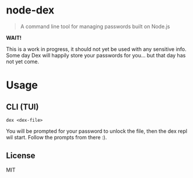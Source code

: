 # node-dex

> A command line tool for managing passwords built on Node.js

**WAIT!**

This is a work in progress, it should not yet be used with any sensitive info. Some day Dex will happily store your passwords for you... but that day has not yet come.

# Usage

## CLI (TUI)

```shell
dex <dex-file>
```

You will be prompted for your password to unlock the file, then the dex repl wil
start. Follow the prompts from there :).

## License

MIT
